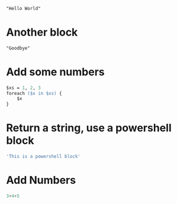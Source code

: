 ```ps
"Hello World"
```

# Another block

```ps
"Goodbye"
```

# Add some numbers

```ps
$xs = 1, 2, 3
foreach ($x in $xs) {
    $x
}
```

# Return a string, use a powershell block

```powershell
'This is a powershell block'
```

# Add Numbers

```ps1
3+4+5
```